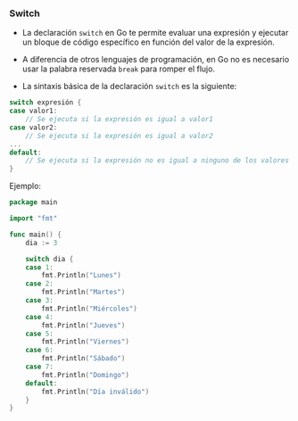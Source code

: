 ### Switch
+ La declaración `switch` en Go te permite evaluar una expresión y ejecutar un bloque de código específico en función del valor de la expresión. 

+ A diferencia de otros lenguajes de programación, en Go no es necesario usar la palabra reservada `break` para romper el flujo.

+ La sintaxis básica de la declaración `switch` es la siguiente:

```go
switch expresión {
case valor1:
    // Se ejecuta si la expresión es igual a valor1
case valor2:
    // Se ejecuta si la expresión es igual a valor2
...
default:
    // Se ejecuta si la expresión no es igual a ninguno de los valores especificados
}
```

Ejemplo: 

```go
package main

import "fmt"

func main() {
    dia := 3

    switch dia {
    case 1:
        fmt.Println("Lunes")
    case 2:
        fmt.Println("Martes")
    case 3:
        fmt.Println("Miércoles")
    case 4:
        fmt.Println("Jueves")
    case 5:
        fmt.Println("Viernes")
    case 6:
        fmt.Println("Sábado")
    case 7:
        fmt.Println("Domingo")
    default:
        fmt.Println("Día inválido")
    }
}
```